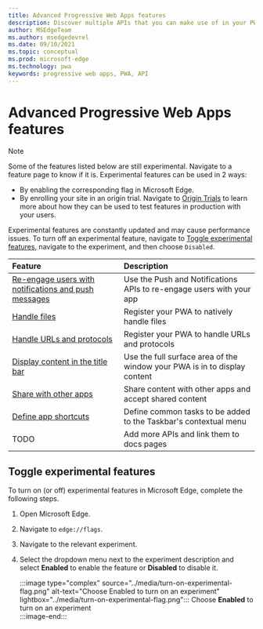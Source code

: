 ```yaml
---
title: Advanced Progressive Web Apps features
description: Discover multiple APIs that you can make use of in your PWAs.
author: MSEdgeTeam
ms.author: msedgedevrel
ms.date: 09/10/2021
ms.topic: conceptual
ms.prod: microsoft-edge
ms.technology: pwa
keywords: progressive web apps, PWA, API
---
```

# Advanced Progressive Web Apps features  

> [!NOTE]
> Some of the features listed below are still experimental. Navigate to a feature page to know if it is.
> Experimental features can be used in 2 ways:   
>
> *   By enabling the corresponding flag in Microsoft Edge.
> *   By enrolling your site in an origin trial. Navigate to [Origin Trials][OriginTrials] to learn more about how they can be used to test features in production with your users.  
>
> Experimental features are constantly updated and may cause performance issues.  To turn off an experimental feature, navigate to [Toggle experimental features](#toggle-experimental-features), navigate to the experiment, and then choose `Disabled`.  

| Feature | Description |  
|:--- |:---  
| [Re-engage users with notifications and push messages][PushNotifications] | Use the Push and Notifications APIs to re-engage users with your app | 
| [Handle files][FileHandling] | Register your PWA to natively handle files | 
| [Handle URLs and protocols][UrlsProtocolsHandling] | Register your PWA to handle URLs and protocols | 
| [Display content in the title bar][WindowControlsOverlay] | Use the full surface area of the window your PWA is in to display content | 
| [Share with other apps][Share] | Share content with other apps and accept shared content | 
| [Define app shortcuts][AppShortcuts] | Define common tasks to be added to the Taskbar's contextual menu | 
| TODO | Add more APIs and link them to docs pages |   

## Toggle experimental features  

To turn on \(or off\) experimental features in Microsoft Edge, complete the following steps.  
  
1.  Open Microsoft Edge.  
1.  Navigate to `edge://flags`.  
1.  Navigate to the relevant experiment.  
1.  Select the dropdown menu next to the experiment description and select **Enabled** to enable the feature or **Disabled** to disable it.  
    
    :::image type="complex" source="../media/turn-on-experimental-flag.png" alt-text="Choose Enabled to turn on an experiment" lightbox="../media/turn-on-experimental-flag.png":::
       Choose **Enabled** to turn on an experiment  
    :::image-end:::  


<!-- links -->  

[OriginTrials]: ./origin-trials.md "Origin trials | Microsoft Docs"
[PushNotifications]: ./push-notifications.md "Re-engage users with notifications and push messages | Microsoft Docs"
[FileHandling]: ./handle-files.md "Handle files in Progressive Web Apps | Microsoft Docs"  
[UrlsProtocolsHandling]: ./handle-urls-protocols.md "Handle URLs and protocols in Progressive Web Apps | Microsoft Docs"  
[WindowControlsOverlay]: ./window-controls-overlay.md "Display content in the title bar | Microsoft Docs"  
[Share]: ./share.md "Share with other apps | Microsoft Docs"  
[AppShortcuts]: ./shortcuts.md "Define app shortcuts | Microsoft Docs"  
